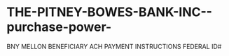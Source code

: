 # THE-PITNEY-BOWES-BANK-INC--purchase-power-
BNY MELLON BENEFICIARY ACH PAYMENT INSTRUCTIONS FEDERAL ID#
